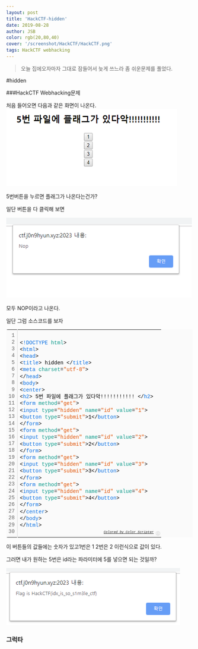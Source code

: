 ```yaml
---
layout: post
title: 'HackCTF-hidden'
date: 2019-08-28
author: JSB
color: rgb(20,80,40)
cover: '/screenshot/HackCTF/HackCTF.png'
tags: HackCTF webhacking
---
```

> 오늘 집에오자마자 그대로 잠들어서 늦게 쓰느라 좀 쉬운문제를 풀었다.

#hidden

###HackCTF Webhacking문제

처음 들어오면 다음과 같은 화면이 나온다.
<img src="/screenshot/HackCTF/2/1.png">

5번버튼을 누르면 플래그가 나온다는건가?

일단 버튼을 다 클릭해 보면

<img src="/screenshot/HackCTF/2/2.png">

모두 NOP이라고 나온다.

일단 그럼 소스코드를 보자

<div class="colorscripter-code" style="color:#010101;font-family:Consolas, 'Liberation Mono', Menlo, Courier, monospace !important; position:relative !important;overflow:auto"><table class="colorscripter-code-table" style="margin:0;padding:0;border:none;background-color:#fafafa;border-radius:4px;" cellspacing="0" cellpadding="0"><tr><td style="padding:6px;border-right:2px solid #e5e5e5"><div style="margin:0;padding:0;word-break:normal;text-align:right;color:#666;font-family:Consolas, 'Liberation Mono', Menlo, Courier, monospace !important;line-height:130%"><div style="line-height:130%">1</div><div style="line-height:130%">2</div><div style="line-height:130%">3</div><div style="line-height:130%">4</div><div style="line-height:130%">5</div><div style="line-height:130%">6</div><div style="line-height:130%">7</div><div style="line-height:130%">8</div><div style="line-height:130%">9</div><div style="line-height:130%">10</div><div style="line-height:130%">11</div><div style="line-height:130%">12</div><div style="line-height:130%">13</div><div style="line-height:130%">14</div><div style="line-height:130%">15</div><div style="line-height:130%">16</div><div style="line-height:130%">17</div><div style="line-height:130%">18</div><div style="line-height:130%">19</div><div style="line-height:130%">20</div><div style="line-height:130%">21</div><div style="line-height:130%">22</div><div style="line-height:130%">23</div><div style="line-height:130%">24</div><div style="line-height:130%">25</div><div style="line-height:130%">26</div><div style="line-height:130%">27</div><div style="line-height:130%">28</div><div style="line-height:130%">29</div><div style="line-height:130%">30</div></div></td><td style="padding:6px 0;text-align:left"><div style="margin:0;padding:0;color:#010101;font-family:Consolas, 'Liberation Mono', Menlo, Courier, monospace !important;line-height:130%"><div style="padding:0 6px; white-space:pre; line-height:130%">&nbsp;</div><div style="padding:0 6px; white-space:pre; line-height:130%"><span style="color:#010101">&lt;</span><span style="color:#066de2">!DOCTYPE</span>&nbsp;<span style="color:#0a9989">html</span><span style="color:#010101">&gt;</span></div><div style="padding:0 6px; white-space:pre; line-height:130%"><span style="color:#010101">&lt;</span><span style="color:#066de2">html</span><span style="color:#010101">&gt;</span></div><div style="padding:0 6px; white-space:pre; line-height:130%"><span style="color:#010101">&lt;</span><span style="color:#066de2">head</span><span style="color:#010101">&gt;</span></div><div style="padding:0 6px; white-space:pre; line-height:130%"><span style="color:#010101">&lt;</span><span style="color:#066de2">title</span><span style="color:#010101">&gt;</span>&nbsp;hidden&nbsp;<span style="color:#010101">&lt;</span><span style="color:#010101">/</span><span style="color:#066de2">title</span><span style="color:#010101">&gt;</span></div><div style="padding:0 6px; white-space:pre; line-height:130%"><span style="color:#010101">&lt;</span><span style="color:#066de2">meta</span>&nbsp;<span style="color:#0a9989">charset</span>=<span style="color:#df5000">"utf-8"</span><span style="color:#0a9989"></span><span style="color:#010101">&gt;</span></div><div style="padding:0 6px; white-space:pre; line-height:130%"><span style="color:#010101">&lt;</span><span style="color:#010101">/</span><span style="color:#066de2">head</span><span style="color:#010101">&gt;</span></div><div style="padding:0 6px; white-space:pre; line-height:130%"><span style="color:#010101">&lt;</span><span style="color:#066de2">body</span><span style="color:#010101">&gt;</span></div><div style="padding:0 6px; white-space:pre; line-height:130%"><span style="color:#010101">&lt;</span><span style="color:#066de2">center</span><span style="color:#010101">&gt;</span></div><div style="padding:0 6px; white-space:pre; line-height:130%"><span style="color:#010101">&lt;</span><span style="color:#066de2">h2</span><span style="color:#010101">&gt;</span>&nbsp;5번&nbsp;파일에&nbsp;플래그가&nbsp;있다악!!!!!!!!!!!&nbsp;<span style="color:#010101">&lt;</span><span style="color:#010101">/</span><span style="color:#066de2">h2</span><span style="color:#010101">&gt;</span></div><div style="padding:0 6px; white-space:pre; line-height:130%"><span style="color:#010101">&lt;</span><span style="color:#066de2">form</span>&nbsp;<span style="color:#0a9989">method</span>=<span style="color:#df5000">"get"</span><span style="color:#0a9989"></span><span style="color:#010101">&gt;</span></div><div style="padding:0 6px; white-space:pre; line-height:130%"><span style="color:#010101">&lt;</span><span style="color:#066de2">input</span>&nbsp;<span style="color:#0a9989">type</span>=<span style="color:#df5000">"hidden"</span><span style="color:#0a9989"></span>&nbsp;<span style="color:#0a9989">name</span>=<span style="color:#df5000">"id"</span><span style="color:#0a9989"></span>&nbsp;<span style="color:#0a9989">value</span>=<span style="color:#df5000">"1"</span><span style="color:#0a9989"></span><span style="color:#010101">&gt;</span></div><div style="padding:0 6px; white-space:pre; line-height:130%"><span style="color:#010101">&lt;</span><span style="color:#066de2">button</span>&nbsp;<span style="color:#0a9989">type</span>=<span style="color:#df5000">"submit"</span><span style="color:#0a9989"></span><span style="color:#010101">&gt;</span>1<span style="color:#010101">&lt;</span><span style="color:#010101">/</span><span style="color:#066de2">button</span><span style="color:#010101">&gt;</span></div><div style="padding:0 6px; white-space:pre; line-height:130%"><span style="color:#010101">&lt;</span><span style="color:#010101">/</span><span style="color:#066de2">form</span><span style="color:#010101">&gt;</span></div><div style="padding:0 6px; white-space:pre; line-height:130%"><span style="color:#010101">&lt;</span><span style="color:#066de2">form</span>&nbsp;<span style="color:#0a9989">method</span>=<span style="color:#df5000">"get"</span><span style="color:#0a9989"></span><span style="color:#010101">&gt;</span></div><div style="padding:0 6px; white-space:pre; line-height:130%"><span style="color:#010101">&lt;</span><span style="color:#066de2">input</span>&nbsp;<span style="color:#0a9989">type</span>=<span style="color:#df5000">"hidden"</span><span style="color:#0a9989"></span>&nbsp;<span style="color:#0a9989">name</span>=<span style="color:#df5000">"id"</span><span style="color:#0a9989"></span>&nbsp;<span style="color:#0a9989">value</span>=<span style="color:#df5000">"2"</span><span style="color:#0a9989"></span><span style="color:#010101">&gt;</span></div><div style="padding:0 6px; white-space:pre; line-height:130%"><span style="color:#010101">&lt;</span><span style="color:#066de2">button</span>&nbsp;<span style="color:#0a9989">type</span>=<span style="color:#df5000">"submit"</span><span style="color:#0a9989"></span><span style="color:#010101">&gt;</span>2<span style="color:#010101">&lt;</span><span style="color:#010101">/</span><span style="color:#066de2">button</span><span style="color:#010101">&gt;</span></div><div style="padding:0 6px; white-space:pre; line-height:130%"><span style="color:#010101">&lt;</span><span style="color:#010101">/</span><span style="color:#066de2">form</span><span style="color:#010101">&gt;</span></div><div style="padding:0 6px; white-space:pre; line-height:130%"><span style="color:#010101">&lt;</span><span style="color:#066de2">form</span>&nbsp;<span style="color:#0a9989">method</span>=<span style="color:#df5000">"get"</span><span style="color:#0a9989"></span><span style="color:#010101">&gt;</span></div><div style="padding:0 6px; white-space:pre; line-height:130%"><span style="color:#010101">&lt;</span><span style="color:#066de2">input</span>&nbsp;<span style="color:#0a9989">type</span>=<span style="color:#df5000">"hidden"</span><span style="color:#0a9989"></span>&nbsp;<span style="color:#0a9989">name</span>=<span style="color:#df5000">"id"</span><span style="color:#0a9989"></span>&nbsp;<span style="color:#0a9989">value</span>=<span style="color:#df5000">"3"</span><span style="color:#0a9989"></span><span style="color:#010101">&gt;</span></div><div style="padding:0 6px; white-space:pre; line-height:130%"><span style="color:#010101">&lt;</span><span style="color:#066de2">button</span>&nbsp;<span style="color:#0a9989">type</span>=<span style="color:#df5000">"submit"</span><span style="color:#0a9989"></span><span style="color:#010101">&gt;</span>3<span style="color:#010101">&lt;</span><span style="color:#010101">/</span><span style="color:#066de2">button</span><span style="color:#010101">&gt;</span></div><div style="padding:0 6px; white-space:pre; line-height:130%"><span style="color:#010101">&lt;</span><span style="color:#010101">/</span><span style="color:#066de2">form</span><span style="color:#010101">&gt;</span></div><div style="padding:0 6px; white-space:pre; line-height:130%"><span style="color:#010101">&lt;</span><span style="color:#066de2">form</span>&nbsp;<span style="color:#0a9989">method</span>=<span style="color:#df5000">"get"</span><span style="color:#0a9989"></span><span style="color:#010101">&gt;</span></div><div style="padding:0 6px; white-space:pre; line-height:130%"><span style="color:#010101">&lt;</span><span style="color:#066de2">input</span>&nbsp;<span style="color:#0a9989">type</span>=<span style="color:#df5000">"hidden"</span><span style="color:#0a9989"></span>&nbsp;<span style="color:#0a9989">name</span>=<span style="color:#df5000">"id"</span><span style="color:#0a9989"></span>&nbsp;<span style="color:#0a9989">value</span>=<span style="color:#df5000">"4"</span><span style="color:#0a9989"></span><span style="color:#010101">&gt;</span></div><div style="padding:0 6px; white-space:pre; line-height:130%"><span style="color:#010101">&lt;</span><span style="color:#066de2">button</span>&nbsp;<span style="color:#0a9989">type</span>=<span style="color:#df5000">"submit"</span><span style="color:#0a9989"></span><span style="color:#010101">&gt;</span>4<span style="color:#010101">&lt;</span><span style="color:#010101">/</span><span style="color:#066de2">button</span><span style="color:#010101">&gt;</span></div><div style="padding:0 6px; white-space:pre; line-height:130%"><span style="color:#010101">&lt;</span><span style="color:#010101">/</span><span style="color:#066de2">form</span><span style="color:#010101">&gt;</span></div><div style="padding:0 6px; white-space:pre; line-height:130%"><span style="color:#010101">&lt;</span><span style="color:#010101">/</span><span style="color:#066de2">center</span><span style="color:#010101">&gt;</span></div><div style="padding:0 6px; white-space:pre; line-height:130%"><span style="color:#010101">&lt;</span><span style="color:#010101">/</span><span style="color:#066de2">body</span><span style="color:#010101">&gt;</span></div><div style="padding:0 6px; white-space:pre; line-height:130%"><span style="color:#010101">&lt;</span><span style="color:#010101">/</span><span style="color:#066de2">html</span><span style="color:#010101">&gt;</span></div><div style="padding:0 6px; white-space:pre; line-height:130%">&nbsp;</div></div><div style="text-align:right;margin-top:-13px;margin-right:5px;font-size:9px;font-style:italic"><a href="http://colorscripter.com/info#e" target="_blank" style="color:#e5e5e5text-decoration:none">Colored by Color Scripter</a></div></td><td style="vertical-align:bottom;padding:0 2px 4px 0"><a href="http://colorscripter.com/info#e" target="_blank" style="text-decoration:none;color:white"><span style="font-size:9px;word-break:normal;background-color:#e5e5e5;color:white;border-radius:10px;padding:1px">cs</span></a></td></tr></table></div>

</hr>

이 버튼들의 값들에는 숫자가 있고1번은 1 2번은 2 이런식으로 값이 있다.

그러면 내가 원하는 5번은 id라는 파라미터에 5를 넣으면 되는 것일까?

<img src="/screenshot/HackCTF/2/3.png">

### 그럭타
